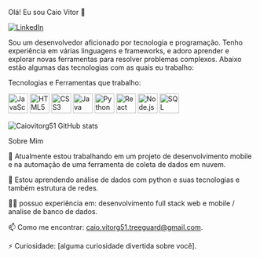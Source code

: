 Olá! Eu sou Caio Vitor 👋

[![LinkedIn](	https://img.shields.io/badge/LinkedIn-0077B5?style=for-the-badge&logo=linkedin&logoColor=white)](https://www.linkedin.com/in/caio-vitor-563611205?lipi=urn%3Ali%3Apage%3Ad_flagship3_profile_view_base_contact_details%3B5wbbyCMESGiGVDGZuUGomA%3D%3D)

Sou um desenvolvedor aficionado por tecnologia e programação. Tenho experiência em várias linguagens e frameworks, e adoro aprender e explorar novas ferramentas para resolver problemas complexos. Abaixo estão algumas das tecnologias com as quais eu trabalho:

Tecnologias e Ferramentas que trabalho:

<div> <img src="https://cdn.jsdelivr.net/gh/devicons/devicon/icons/javascript/javascript-original.svg" alt="JavaScript" width="40" height="40"/> <img src="https://cdn.jsdelivr.net/gh/devicons/devicon/icons/html5/html5-original.svg" alt="HTML5" width="40" height="40"/> <img src="https://cdn.jsdelivr.net/gh/devicons/devicon/icons/css3/css3-original.svg" alt="CSS3" width="40" height="40"/> <img src="https://cdn.jsdelivr.net/gh/devicons/devicon/icons/java/java-original.svg" alt="Java" width="40" height="40"/> <img src="https://cdn.jsdelivr.net/gh/devicons/devicon/icons/python/python-original.svg" alt="Python" width="40" height="40"/> <img src="https://cdn.jsdelivr.net/gh/devicons/devicon/icons/react/react-original.svg" alt="React" width="40" height="40"/> <img src="https://cdn.jsdelivr.net/gh/devicons/devicon/icons/nodejs/nodejs-original.svg" alt="Node.js" width="40" height="40"/> <img src="https://cdn.jsdelivr.net/gh/devicons/devicon/icons/mysql/mysql-original.svg" alt="SQL" width="40" height="40"/> </div>

![Caiovitorg51 GitHub stats](https://github-readme-stats.vercel.app/api?username=Caiovitorg51&show_icons=true&theme=radical)

Sobre Mim

🔭 Atualmente estou trabalhando em um projeto de desenvolvimento mobile e na automação de uma ferramenta de coleta de dados em nuvem.

🌱 Estou aprendendo análise de dados com python e suas tecnologias e também estrutura de redes.

👨‍💻 possuo experiência em: desenvolvimento full stack web e mobile / analise de banco de dados.

📫 Como me encontrar: caio.vitorg51.treeguard@gmail.com.

⚡ Curiosidade: [alguma curiosidade divertida sobre você].
